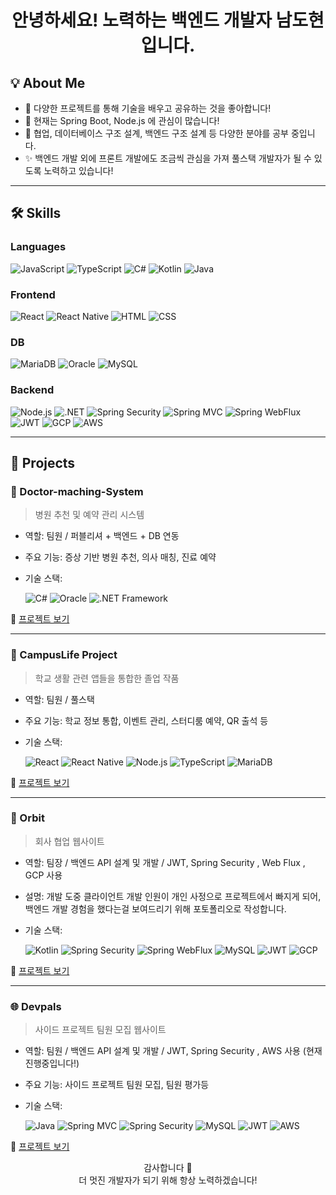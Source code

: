 <h1 align="center">안녕하세요! 노력하는 백엔드 개발자 남도현입니다.</h1>

## 💡 About Me

- 🔭 다양한 프로젝트를 통해 기술을 배우고 공유하는 것을 좋아합니다!
- 🌱 현재는 Spring Boot, Node.js 에 관심이 많습니다!
- 💬 협업, 데이터베이스 구조 설계, 백엔드 구조 설계 등 다양한 분야를 공부 중입니다.
- ✨ 백엔드 개발 외에 프론트 개발에도 조금씩 관심을 가져 풀스택 개발자가 될 수 있도록 노력하고 있습니다!

---

## 🛠 Skills

### Languages  
![JavaScript](https://img.shields.io/badge/JavaScript-F7DF1E?style=flat&logo=javascript&logoColor=black)
![TypeScript](https://img.shields.io/badge/TypeScript-3178C6?style=flat&logo=typescript&logoColor=white)
![C#](https://img.shields.io/badge/C%23-239120?style=flat&logo=csharp&logoColor=white)
![Kotlin](https://img.shields.io/badge/Kotlin-7F52FF?style=flat&logo=kotlin&logoColor=white)
![Java](https://img.shields.io/badge/Java-007396?style=flat&logo=openjdk&logoColor=white)

### Frontend  
![React](https://img.shields.io/badge/React-61DAFB?style=flat&logo=react&logoColor=black)
![React Native](https://img.shields.io/badge/React_Native-61DAFB?style=flat&logo=react&logoColor=black)
![HTML](https://img.shields.io/badge/HTML5-E34F26?style=flat&logo=html5&logoColor=white)
![CSS](https://img.shields.io/badge/CSS3-1572B6?style=flat&logo=css3&logoColor=white)

### DB
![MariaDB](https://img.shields.io/badge/MariaDB-003545?style=flat&logo=mariadb&logoColor=white)
![Oracle](https://img.shields.io/badge/Oracle-F80000?style=flat&logo=oracle&logoColor=white)
![MySQL](https://img.shields.io/badge/MySQL-4479A1?style=flat&logo=mysql&logoColor=white)

### Backend  
![Node.js](https://img.shields.io/badge/Node.js-339933?style=flat&logo=nodedotjs&logoColor=white)
![.NET](https://img.shields.io/badge/.NET-512BD4?style=flat&logo=dotnet&logoColor=white)
![Spring Security](https://img.shields.io/badge/Spring%20Security-6DB33F?style=flat&logo=springsecurity&logoColor=white)
![Spring MVC](https://img.shields.io/badge/Spring%20MVC-6DB33F?style=flat&logo=spring&logoColor=white)
![Spring WebFlux](https://img.shields.io/badge/Spring%20WebFlux-6DB33F?style=flat&logo=spring&logoColor=white)
![JWT](https://img.shields.io/badge/JWT-000000?style=flat&logo=jsonwebtokens&logoColor=white)
![GCP](https://img.shields.io/badge/GCP-4285F4?style=flat&logo=googlecloud&logoColor=white)
![AWS](https://img.shields.io/badge/AWS-232F3E?style=flat&logo=amazonaws&logoColor=white)

---

## 💼 Projects

### 🏥 Doctor-maching-System
> 병원 추천 및 예약 관리 시스템

- 역할: 팀원 / 퍼블리셔 + 백엔드 + DB 연동  
- 주요 기능: 증상 기반 병원 추천, 의사 매칭, 진료 예약  
- 기술 스택:
  
  ![C#](https://img.shields.io/badge/C%23-239120?style=flat&logo=csharp&logoColor=white)
  ![Oracle](https://img.shields.io/badge/Oracle-F80000?style=flat&logo=oracle&logoColor=white)
  ![.NET Framework](https://img.shields.io/badge/.NET_Framework-512BD4?style=flat&logo=dotnet&logoColor=white)

🔗 [프로젝트 보기](https://github.com/youhwanJung/Doctor_matching_System)

---

### 🏫 CampusLife Project  
> 학교 생활 관련 앱들을 통합한 졸업 작품

- 역할: 팀원 / 풀스택  
- 주요 기능: 학교 정보 통합, 이벤트 관리, 스터디룸 예약, QR 출석 등  
- 기술 스택:
  
  ![React](https://img.shields.io/badge/React-61DAFB?style=flat&logo=react&logoColor=black)
  ![React Native](https://img.shields.io/badge/React_Native-61DAFB?style=flat&logo=react&logoColor=black)
  ![Node.js](https://img.shields.io/badge/Node.js-339933?style=flat&logo=nodedotjs&logoColor=white)
  ![TypeScript](https://img.shields.io/badge/TypeScript-3178C6?style=flat&logo=typescript&logoColor=white)
  ![MariaDB](https://img.shields.io/badge/MariaDB-003545?style=flat&logo=mariadb&logoColor=white)

🔗 [프로젝트 보기](https://github.com/SICE0821/CampusLife-Project)

---

### 🚀 Orbit
> 회사 협업 웹사이트

- 역할: 팀장 / 백엔드 API 설계 및 개발 / JWT, Spring Security , Web Flux , GCP 사용
- 설명: 개발 도중 클라이언트 개발 인원이 개인 사정으로 프로젝트에서 빠지게 되어, 백엔드 개발 경험을 했다는걸 보여드리기 위해 포토폴리오로 작성합니다.
- 기술 스택:
  
  ![Kotlin](https://img.shields.io/badge/Kotlin-7F52FF?style=flat&logo=kotlin&logoColor=white)
  ![Spring Security](https://img.shields.io/badge/Spring%20Security-6DB33F?style=flat&logo=springsecurity&logoColor=white)
  ![Spring WebFlux](https://img.shields.io/badge/Spring%20WebFlux-6DB33F?style=flat&logo=spring&logoColor=white)
  ![MySQL](https://img.shields.io/badge/MySQL-4479A1?style=flat&logo=mysql&logoColor=white)
  ![JWT](https://img.shields.io/badge/JWT-000000?style=flat&logo=jsonwebtokens&logoColor=white)
  ![GCP](https://img.shields.io/badge/GCP-4285F4?style=flat&logo=googlecloud&logoColor=white)


🔗 [프로젝트 보기](https://github.com/NamDoHyeon2/OrbitProject-Server)

---

### 🌐 Devpals 
> 사이드 프로젝트 팀원 모집 웹사이트

- 역할: 팀원 / 백엔드 API 설계 및 개발 / JWT, Spring Security , AWS 사용 (현재 진행중입니다!)
- 주요 기능: 사이드 프로젝트 팀원 모집, 팀원 평가등 
- 기술 스택:
  
  ![Java](https://img.shields.io/badge/Java-007396?style=flat&logo=openjdk&logoColor=white)
  ![Spring MVC](https://img.shields.io/badge/Spring%20MVC-6DB33F?style=flat&logo=spring&logoColor=white)
  ![Spring Security](https://img.shields.io/badge/Spring%20Security-6DB33F?style=flat&logo=springsecurity&logoColor=white)
  ![MySQL](https://img.shields.io/badge/MySQL-4479A1?style=flat&logo=mysql&logoColor=white)
  ![JWT](https://img.shields.io/badge/JWT-000000?style=flat&logo=jsonwebtokens&logoColor=white)
  ![AWS](https://img.shields.io/badge/AWS-232F3E?style=flat&logo=amazonaws&logoColor=white)

🔗 [프로젝트 보기](https://github.com/devpalsPlus/backend)

<p align="center">
  감사합니다 🙏 <br>
  더 멋진 개발자가 되기 위해 항상 노력하겠습니다!
</p>
